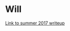 # Will
[Link to summer 2017 writeup](https://docs.google.com/document/d/1LQ1XsPjsLwSd2wpWIcTwI6zAeM62kAW3FRR_URx9Dos/edit) 
